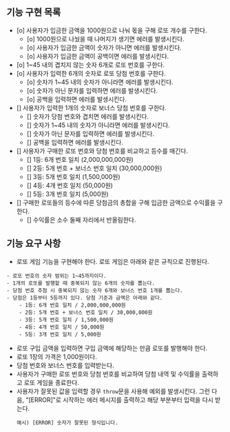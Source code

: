## 기능 구현 목록

- [o] 사용자가 입금한 금액을 1000원으로 나눠 몫을 구해 로또 개수를 구한다.
  - [o] 1000원으로 나눴을 때 나머지가 생기면 에러를 발생시킨다.
  - [o] 사용자가 입금한 금액이 숫자가 아니면 에러를 발생시킨다.
  - [o] 사용자가 입금한 금액이 공백이면 에러를 발생시킨다.
- [o] 1~45 내의 겹치지 않는 숫자 6개로 로또 번호를 구한다.
- [o] 사용자가 입력한 6개의 숫자로 로또 당첨 번호를 구한다.
  - [o] 숫자가 1~45 내의 숫자가 아니라면 에러를 발생시킨다.
  - [o] 숫자가 아닌 문자를 입력하면 에러를 발생시킨다.
  - [o] 공백을 입력하면 에러를 발생시킨다.
- [] 사용자가 입력한 1개의 숫자로 보너스 당첨 번호를 구한다.
  - [] 숫자가 당첨 번호와 겹치면 에러를 발생시킨다.
  - [] 숫자가 1~45 내의 숫자가 아니라면 에러를 발생시킨다.
  - [] 숫자가 아닌 문자를 입력하면 에러를 발생시킨다.
  - [] 공백을 입력하면 에러를 발생시킨다.
- [] 사용자가 구매한 로또 번호와 당첨 번호를 비교하고 등수를 매긴다.
  - [] 1등: 6개 번호 일치 (2,000,000,000원)
  - [] 2등: 5개 번호 + 보너스 번호 일치 (30,000,000원)
  - [] 3등: 5개 번호 일치 (1,500,000원)
  - [] 4등: 4개 번호 일치 (50,000원)
  - [] 5등: 3개 번호 일치 (5,000원)
- [] 구매한 로또들의 등수에 따른 당첨금의 총합을 구해 입금한 금액으로 수익률을 구한다.
  - [] 수익률은 소수 둘째 자리에서 반올림한다.

## 기능 요구 사항

- 로또 게임 기능을 구현해야 한다. 로또 게임은 아래와 같은 규칙으로 진행된다.

```
- 로또 번호의 숫자 범위는 1~45까지이다.
- 1개의 로또를 발행할 때 중복되지 않는 6개의 숫자를 뽑는다.
- 당첨 번호 추첨 시 중복되지 않는 숫자 6개와 보너스 번호 1개를 뽑는다.
- 당첨은 1등부터 5등까지 있다. 당첨 기준과 금액은 아래와 같다.
    - 1등: 6개 번호 일치 / 2,000,000,000원
    - 2등: 5개 번호 + 보너스 번호 일치 / 30,000,000원
    - 3등: 5개 번호 일치 / 1,500,000원
    - 4등: 4개 번호 일치 / 50,000원
    - 5등: 3개 번호 일치 / 5,000원
```

- 로또 구입 금액을 입력하면 구입 금액에 해당하는 만큼 로또를 발행해야 한다.
- 로또 1장의 가격은 1,000원이다.
- 당첨 번호와 보너스 번호를 입력받는다.
- 사용자가 구매한 로또 번호와 당첨 번호를 비교하여 당첨 내역 및 수익률을 출력하고 로또 게임을 종료한다.
- 사용자가 잘못된 값을 입력할 경우 `throw`문을 사용해 예외를 발생시킨다. 그런 다음, "[ERROR]"로 시작하는 에러 메시지를 출력하고 해당 부분부터 입력을 다시 받는다.
  ```
  예시) [ERROR] 숫자가 잘못된 형식입니다.
  ```
